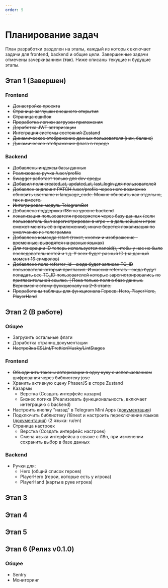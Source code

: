 ```yaml
---
order: 5
---
```


# Планирование задач

План разработки разделен на этапы, каждый из которых включает задачи для frontend, backend и общие цели. Завершенные задачи отмечены зачеркиванием (~~так~~). Ниже описаны текущие и будущие этапы.

## Этап 1 (Завершен)

### Frontend

- ~~Донастройка проекта~~
- ~~Страница заглушки внешнего открытия~~
- ~~Страница ошибок~~
- ~~Проработка логики загрузки приложения~~
- ~~Доработка JWT авторизации~~
- ~~Интеграция системы состояний Zustand~~
- ~~Динамическое отображение данных пользователя (ник, баланс)~~
- ~~Динамическое отображение флага в городе~~

### Backend

- ~~Добавлены индексы базы данных~~
- ~~Реализована ручка /user/profile~~
- ~~Swagger работает только для dev среды~~
- ~~Добавил поля created_at, updated_at, last_login для пользователей~~
- ~~Добавлен эндпоинт PATCH /user/profile через него возможно обновить username и language_code. Можно обновить как отдельно, так и вместе.~~
- ~~Интегрирован модуль TelegramBot~~
- ~~Добавлена поддержка i18n на уровне backend~~
- ~~локализация пользователя проверяется через базу данных (если пользователь был зарегистрирован в игре + в дальнейшем игрок сможет менять её в приложении), иначе берется локализация по умолчанию из телеграмма~~
- ~~Добавлена команда /start (текст, кнопки и изображение - временные, выводятся на разных языках)~~
- ~~Для генерации ID теперь используется nanoid(), чтобы у нас не было последовательностей и т.д. У всех будет разный ID (на данный момент 16 символов)~~
- ~~Добавлено поле referrer_id - сюда будет записан TG_ID пользователя который пригласил. И массив referrals - сюда будут попадать все TG_ID пользователей которые зарегистрировались по пригласительной ссылке. | Пока только поля в базе данных. Вернемся к этому функционалу на 2-3 этапе.~~
- ~~Проработаны таблицы для функционала Героев: Hero, PlayerHero, PlayerHand~~

## Этап 2 (В работе)

### Общее

- Загрузить остальные флаги
- Доработка страниц документации
- ~~Настройка ESLint/Prettier/Husky/LintStages~~

### Frontend

- ~~Объединить токены авторизации в одну куку с использованием шифрования через библиотеку jose~~
- Хранить активную сцену PhaserJS в сторе Zustand
- Казармы
  - Верстка (Создать интерфейс казарм)
  - Бизнес логика (Реализовать функциональность, включает интеграцию с backend)
- Настроить кнопку "назад" в Telegram Mini Apps ([документация](https://docs.telegram-mini-apps.com/packages/telegram-apps-sdk-react/3-x))
- Подключить библиотеку i18next и настроить переключение языков ([документация](https://www.i18next.com/)) (2 языка: ru/en)
- Страница настроек
  - Верстка (Создать интерфейс настроек)
  - Смена языка интерфейса в связке с i18n, при изменении сохранить выбор в базе данных

### Backend

- Ручки для:
  - Hero (общий список героев)
  - PlayerHero (герои, которые есть у игрока)
  - PlayerHand (карты в руке игрока)

## Этап 3

## Этап 4

## Этап 5

## Этап 6 (Релиз v0.1.0)

### Общее

- Sentry
- Мониторинг
